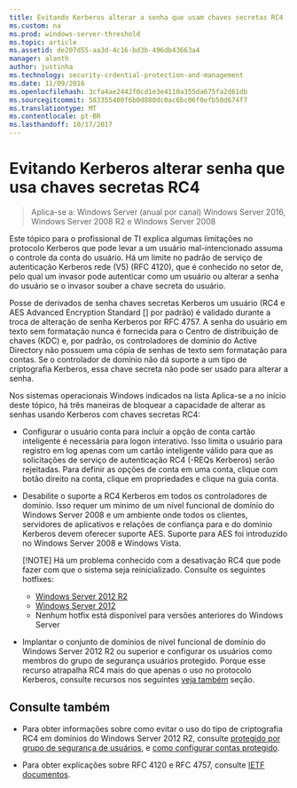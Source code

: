 ```yaml
---
title: Evitando Kerberos alterar a senha que usam chaves secretas RC4
ms.custom: na
ms.prod: windows-server-threshold
ms.topic: article
ms.assetid: de207d55-aa3d-4c16-bd3b-496db43663a4
manager: alanth
author: justinha
ms.technology: security-crdential-protection-and-management
ms.date: 11/09/2016
ms.openlocfilehash: 3cfa4ae2442f0cd1e3e4110a355da675fa2d61db
ms.sourcegitcommit: 583355400f6b0d880dc0ac6bc06f0efb50d674f7
ms.translationtype: MT
ms.contentlocale: pt-BR
ms.lasthandoff: 10/17/2017
---
```

# <a name="preventing-kerberos-change-password-that-uses-rc4-secret-keys"></a>Evitando Kerberos alterar senha que usa chaves secretas RC4

>Aplica-se a: Windows Server (anual por canal) Windows Server 2016, Windows Server 2008 R2 e Windows Server 2008

Este tópico para o profissional de TI explica algumas limitações no protocolo Kerberos que pode levar a um usuário mal-intencionado assuma o controle da conta do usuário. Há um limite no padrão de serviço de autenticação Kerberos rede (V5) (RFC 4120), que é conhecido no setor de, pelo qual um invasor pode autenticar como um usuário ou alterar a senha do usuário se o invasor souber a chave secreta do usuário.

Posse de derivados de senha chaves secretas Kerberos um usuário (RC4 e AES Advanced Encryption Standard [] por padrão) é validado durante a troca de alteração de senha Kerberos por RFC 4757. A senha do usuário em texto sem formatação nunca é fornecida para o Centro de distribuição de chaves (KDC) e, por padrão, os controladores de domínio do Active Directory não possuem uma cópia de senhas de texto sem formatação para contas. Se o controlador de domínio não dá suporte a um tipo de criptografia Kerberos, essa chave secreta não pode ser usado para alterar a senha. 

Nos sistemas operacionais Windows indicados na lista Aplica-se a no início deste tópico, há três maneiras de bloquear a capacidade de alterar as senhas usando Kerberos com chaves secretas RC4:

- Configurar o usuário conta para incluir a opção de conta cartão inteligente é necessária para logon interativo. Isso limita o usuário para registro em log apenas com um cartão inteligente válido para que as solicitações de serviço de autenticação RC4 (-REQs Kerberos) serão rejeitadas. Para definir as opções de conta em uma conta, clique com botão direito na conta, clique em propriedades e clique na guia conta. 

- Desabilite o suporte a RC4 Kerberos em todos os controladores de domínio. Isso requer um mínimo de um nível funcional de domínio do Windows Server 2008 e um ambiente onde todos os clientes, servidores de aplicativos e relações de confiança para e do domínio Kerberos devem oferecer suporte AES. Suporte para AES foi introduzido no Windows Server 2008 e Windows Vista.

    [!NOTE]
    Há um problema conhecido com a desativação RC4 que pode fazer com que o sistema seja reinicializado. Consulte os seguintes hotfixes:
    - [Windows Server 2012 R2](https://support.microsoft.com/en-us/kb/3038261)
    - [Windows Server 2012](https://support.microsoft.com/en-us/kb/3086213)
    - Nenhum hotfix está disponível para versões anteriores do Windows Server

- Implantar o conjunto de domínios de nível funcional de domínio do Windows Server 2012 R2 ou superior e configurar os usuários como membros do grupo de segurança usuários protegido. Porque esse recurso atrapalha RC4 mais do que apenas o uso no protocolo Kerberos, consulte recursos nos seguintes [veja também](#see-also) seção.

## <a name="see-also"></a>Consulte também

- Para obter informações sobre como evitar o uso do tipo de criptografia RC4 em domínios do Windows Server 2012 R2, consulte [protegido por grupo de segurança de usuários](/../credentials-protection-and-management/protected-users-security-group.md), e [como configurar contas protegido](/../credentials-protection-and-management/how-to-configure-protected-accounts.md).

- Para obter explicações sobre RFC 4120 e RFC 4757, consulte [IETF documentos](http://tools.ietf.org/html/).
